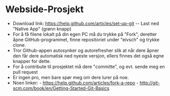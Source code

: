 Webside-Prosjekt
================

- Download link: https://help.github.com/articles/set-up-git -- Last ned "Native App" (grønn knapp)
- For å få filene lokalt på din egen PC må du trykke på "Fork", deretter åpne GitHub-programmet, finne repositoriet under "eivsch" og trykke clone.
- Tror Github-appen autosynker og autorefresher slik at når dere åpner den får dere automatisk ned nyeste versjon, ellers finnes det også egne knapper for dette.
- For å contribute til prosjektet må dere "committe", og evt. sende meg en pull request
- Er ingen pro, men bare spør meg om dere lurer på noe.
- Noen linker: 
              - https://help.github.com/articles/fork-a-repo
              - http://git-scm.com/book/en/Getting-Started-Git-Basics
